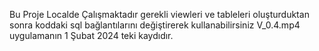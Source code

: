 Bu Proje Localde Çalışmaktadır gerekli viewleri ve tableleri oluşturduktan sonra koddaki sql bağlantılarını değiştirerek kullanabilirsiniz
V_0.4.mp4 uygulamanın 1 Şubat 2024 teki kaydıdır.
